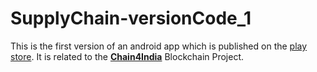 # SupplyChain-versionCode_1
This is the first version of an android app which is published on the [play store](https://play.google.com/store/apps/details?id=in.livechain.supplychain). It is related to the [**Chain4India**](https://github.com/SagarSikchi/Hyperledger-Sawtooth-Supply-Chain-with-Certifying-Client) Blockchain Project.
